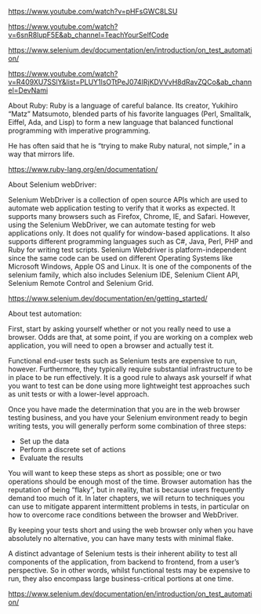 



https://www.youtube.com/watch?v=pHFsGWC8LSU

https://www.youtube.com/watch?v=6snR8lupF5E&ab_channel=TeachYourSelfCode

https://www.selenium.dev/documentation/en/introduction/on_test_automation/

https://www.youtube.com/watch?v=R409XU7SSlY&list=PLUY1lsOTtPeJ074IRjKDVVvH8dRavZQCo&ab_channel=DevNami

About Ruby:
Ruby is a language of careful balance. Its creator, Yukihiro “Matz” Matsumoto, blended parts of his favorite languages (Perl, Smalltalk, Eiffel, Ada, and Lisp) to form a new language that balanced functional programming with imperative programming.

He has often said that he is “trying to make Ruby natural, not simple,” in a way that mirrors life.

https://www.ruby-lang.org/en/documentation/

About Selenium webDriver:

Selenium WebDriver is a collection of open source APIs which are used to automate web application testing to verify that it works as expected. It supports many browsers such as Firefox, Chrome, IE, and Safari. However, using the Selenium WebDriver, we can automate testing for web applications only. It does not qualify for window-based applications. It also supports different programming languages such as C#, Java, Perl, PHP and Ruby for writing test scripts. Selenium Webdriver is platform-independent since the same code can be used on different Operating Systems like Microsoft Windows, Apple OS and Linux. It is one of the components of the selenium family, which also includes Selenium IDE, Selenium Client API, Selenium Remote Control and Selenium Grid.

https://www.selenium.dev/documentation/en/getting_started/

About test automation:


First, start by asking yourself whether or not you really need to use a browser. Odds are that, at some point, if you are working on a complex web application, you will need to open a browser and actually test it.

Functional end-user tests such as Selenium tests are expensive to run, however. Furthermore, they typically require substantial infrastructure to be in place to be run effectively. It is a good rule to always ask yourself if what you want to test can be done using more lightweight test approaches such as unit tests or with a lower-level approach.

Once you have made the determination that you are in the web browser testing business, and you have your Selenium environment ready to begin writing tests, you will generally perform some combination of three steps:

+ Set up the data
+ Perform a discrete set of actions
+ Evaluate the results

You will want to keep these steps as short as possible; one or two operations should be enough most of the time. Browser automation has the reputation of being “flaky”, but in reality, that is because users frequently demand too much of it. In later chapters, we will return to techniques you can use to mitigate apparent intermittent problems in tests, in particular on how to overcome race conditions between the browser and WebDriver.

By keeping your tests short and using the web browser only when you have absolutely no alternative, you can have many tests with minimal flake.

A distinct advantage of Selenium tests is their inherent ability to test all components of the application, from backend to frontend, from a user’s perspective. So in other words, whilst functional tests may be expensive to run, they also encompass large business-critical portions at one time.

https://www.selenium.dev/documentation/en/introduction/on_test_automation/




